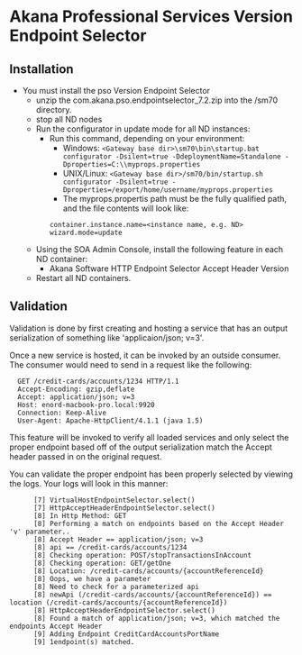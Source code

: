 # Akana Professional Services Version Endpoint Selector

## Installation
- You must install the pso Version Endpoint Selector
    + unzip the com.akana.pso.endpointselector_7.2.zip into the /sm70 directory.
    + stop all ND nodes
    + Run the configurator in update mode for all ND instances:
        * Run this command, depending on your environment:
            - Windows: `<Gateway base dir>\sm70\bin\startup.bat configurator -Dsilent=true -DdeploymentName=Standalone -Dproperties=C:\\myprops.properties`
            - UNIX/Linux: `<Gateway base dir>/sm70/bin/startup.sh configurator -Dsilent=true -Dproperties=/export/home/username/myprops.properties`
            - The myprops.propertis path must be the fully qualified path, and the file contents will look like:
            ```
            container.instance.name=<instance name, e.g. ND>
            wizard.mode=update
            ```
    + Using the SOA Admin Console, install the following feature in each ND container:
        * Akana Software HTTP Endpoint Selector Accept Header Version 
    + Restart all ND containers.

## Validation
Validation is done by first creating and hosting a service that has an output serialization of something like 'applicaion/json; v=3'.

Once a new service is hosted, it can be invoked by an outside consumer.  The consumer would need to send in a request like the following:

  ```
    GET /credit-cards/accounts/1234 HTTP/1.1
    Accept-Encoding: gzip,deflate
    Accept: application/json; v=3
    Host: enord-macbook-pro.local:9920
    Connection: Keep-Alive
    User-Agent: Apache-HttpClient/4.1.1 (java 1.5)
  ```

This feature will be invoked to verify all loaded services and only select the proper endpoint based off of the output serialization match the Accept header passed in on the original request.

You can validate the proper endpoint has been properly selected by viewing the logs.  Your logs will look in this manner:

```
      [7] VirtualHostEndpointSelector.select()
      [7] HttpAcceptHeaderEndpointSelector.select()
      [8] In Http Method: GET
      [8] Performing a match on endpoints based on the Accept Header 'v' parameter..
      [8] Accept Header == application/json; v=3
      [8] api == /credit-cards/accounts/1234
      [8] Checking operation: POST/stopTransactionsInAccount
      [8] Checking operation: GET/getOne
      [8] Location: /credit-cards/accounts/{accountReferenceId}
      [8] Oops, we have a parameter
      [8] Need to check for a parameterized api
      [8] newApi (/credit-cards/accounts/{accountReferenceId}) == location (/credit-cards/accounts/{accountReferenceId})
      [8] HttpAcceptHeaderEndpointSelector.select()
      [8] Found a match of application/json; v=3, which matched the endpoints Accept Header
      [9] Adding Endpoint CreditCardAccountsPortName
      [9] 1endpoint(s) matched.
```
